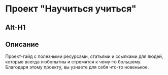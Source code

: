 # Проект "Научиться учиться"
Alt-H1
------  
## **Описание**    
Проект-гайд с полезными ресурсами, статьями и ссылками для людей, которые всегда любопытны и стремятся к чему-то большему. Благодаря этому проекту, вы узнаете для себя что-то новенькое. 
